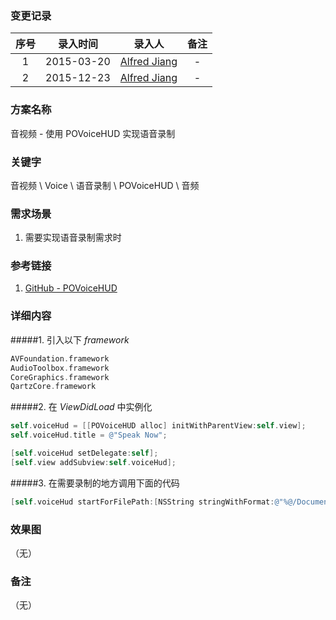 ### 变更记录

| 序号 | 录入时间 | 录入人 | 备注 |
|:--------:|:--------:|:--------:|:--------:|
| 1 | 2015-03-20 | [Alfred Jiang](https://github.com/viktyz) | - |
| 2 | 2015-12-23 | [Alfred Jiang](https://github.com/viktyz) | - |

### 方案名称

音视频 - 使用 POVoiceHUD 实现语音录制

### 关键字

音视频 \ Voice \ 语音录制 \ POVoiceHUD \ 音频

### 需求场景

1. 需要实现语音录制需求时

### 参考链接

1. [GitHub - POVoiceHUD](https://github.com/polatolu/POVoiceHUD)

### 详细内容

#####1. 引入以下 *framework*
```objective-c
AVFoundation.framework
AudioToolbox.framework
CoreGraphics.framework
QartzCore.framework
```

#####2. 在 *ViewDidLoad* 中实例化
```objective-c
self.voiceHud = [[POVoiceHUD alloc] initWithParentView:self.view];
self.voiceHud.title = @"Speak Now";

[self.voiceHud setDelegate:self];
[self.view addSubview:self.voiceHud];
```

#####3. 在需要录制的地方调用下面的代码
```objective-c
[self.voiceHud startForFilePath:[NSString stringWithFormat:@"%@/Documents/MySound.caf", NSHomeDirectory()]];
```

### 效果图
（无）

### 备注
（无）
